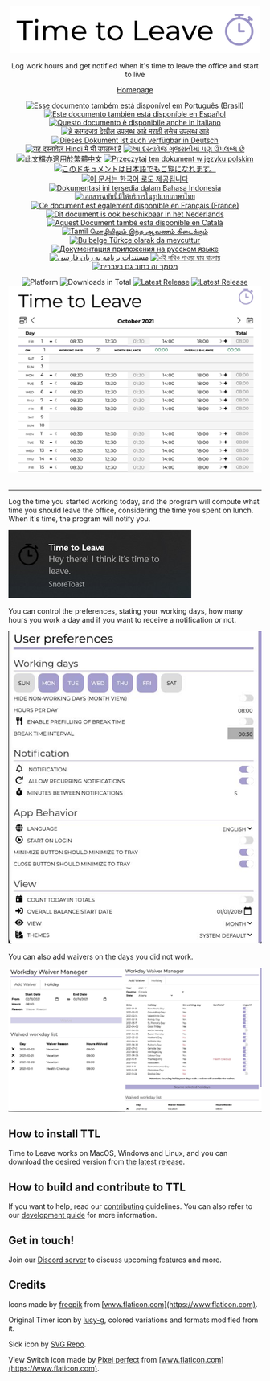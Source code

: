 <div align="center">
  <img src="assets/timetoleave.png" alt="Time to Leave Logo">

  <p>Log work hours and get notified when it's time to leave the office and start to live</p>

[Homepage](https://timetoleave.app/)

<a href="docs/README-pt-BR.md"><img src="https://img.shields.io/badge/pt--BR-Portugu%C3%AAs-purple" alt="Esse documento também está disponível em Português (Brasil)"></a>
<a href="docs/README-es.md"><img src="https://img.shields.io/badge/es-Espa%C3%B1ol-purple" alt="Este documento también está disponíble en Español"></a>
<a href="docs/README-it.md"><img src="https://img.shields.io/badge/it-Italiano-purple" alt="Questo documento è disponibile anche in Italiano"></a>
<a href="docs/README-mr.md"><img src="https://img.shields.io/badge/mr-मराठी-purple" alt="हे कागदजत्र देखील उपलब्ध आहे मराठी तसेच उपलब्ध आहे"></a>
<a href="docs/README-de-DE.md"><img src="https://img.shields.io/badge/de--DE-Deutsch-purple" alt="Dieses Dokument ist auch verfügbar in Deutsch"></a>
<a href="docs/README-hi.md"><img src="https://img.shields.io/badge/hi-Hindi-purple" alt="यह दस्तावेज़ Hindi में भी उपलब्ध है"></a>
<a href="docs/README-gu.md"><img src="https://img.shields.io/badge/hi-gujarati-purple" alt="આ દસ્તાવેજ ગુજરાતીમાં પણ ઉપલબ્ધ છે"></a>
<a href="docs/README-zh-TW.md"><img src="https://img.shields.io/badge/zh--TW-繁體中文-purple" alt="此文檔亦適用於繁體中文"></a>
<a href="docs/README-pl.md"><img src="https://img.shields.io/badge/pl-Polski-purple" alt="Przeczytaj ten dokument w języku polskim"></a>
<a href="docs/README-ja.md"><img src="https://img.shields.io/badge/ja-日本語-purple" alt="このドキュメントは日本語でもご覧になれます。"></a>
<a href="docs/README-ko.md"><img src="https://img.shields.io/badge/ko-한국어-purple" alt="이 문서는 한국어 로도 제공됩니다"></a>
<a href="docs/README-id-ID.md"><img src="https://img.shields.io/badge/id--ID-Bahasa%20Indonesia-purple" alt="Dokumentasi ini tersedia dalam Bahasa Indonesia"></a>
<a href="docs/README-th-TH.md"><img src="https://img.shields.io/badge/th--TH-ภาษาไทย-purple" alt="เอกสารฉบับนี้มีให้บริการในรูปแบบภาษาไทย"></a>
<a href="docs/README-fr-FR.md"><img src="https://img.shields.io/badge/fr--FR-Fran%C3%A7ais%20(France)-purple" alt="Ce document est également disponible en Français (France)"></a>
<a href="docs/README-nl.md"><img src="https://img.shields.io/badge/nl-Nederlands-purple" alt="Dit document is ook beschikbaar in het Nederlands"></a>
<a href="docs/README-ca-CA.md"><img src="https://img.shields.io/badge/ca--CA-Catal&agrave-purple" alt="Aquest Document també esta disponible en Català"></a>
<a href="docs/README-ta.md"><img src="https://img.shields.io/badge/ta-Tamil-purple" alt="Tamil மொழியிலும் இந்த ஆவணம் கிடைக்கும்"></a>
<a href="docs/README-tr-TR.md"><img src="https://img.shields.io/badge/tr-T%C3%BCrk%C3%A7e-purple" alt="Bu belge Türkçe olarak da mevcuttur"></a>
<a href="docs/README-ru-RU.md"><img src="https://img.shields.io/badge/ru-%D0%A0%D1%83%D1%81%D1%81%D0%BA%D0%B8%D0%B9-purple" alt="Документация приложения на русском языке"></a>
<a href="docs/README-fa-IR.md"><img src="https://img.shields.io/badge/fa--IR-Persian-purple" alt="مستندات برنامه به زبان فارسی"></a>
<a href="docs/README-bn.md"><img src="https://img.shields.io/badge/bn-বাংলা-purple" alt="এই নথিও পাওয়া যায় বাংলায়"></a>
<a href="docs/README-he.md"><img src="https://img.shields.io/badge/he-Hebrew-purple" alt="מסמך זה כתוב גם בעברית"></a>
<br/>

<img src="https://img.shields.io/badge/platforms-Windows%20%7C%20MacOS%20%7C%20Linux-green" alt="Platform">
<img src="https://img.shields.io/github/downloads/thamara/time-to-leave/total" alt="Downloads in Total">
<a href="https://github.com/thamara/time-to-leave/releases/latest"><img src="https://img.shields.io/github/v/release/thamara/time-to-leave" alt="Latest Release"></a>
<a href="http://makeapullrequest.com/"><img src="https://img.shields.io/badge/PRs-welcome-purple" alt="Latest Release"></a>

   <br/>

  <img src="./docs/images/screenshot.jpg" alt="Time to Leave Screenshot">

  <br/>

  <br/>
</div>

---

Log the time you started working today, and the program will compute what time you should leave the office, considering the time you spent on lunch. When it's time, the program will notify you.

<img src="./docs/images/notification.jpg" alt="Time to Leave Notification">

You can control the preferences, stating your working days, how many hours you work a day and if you want to receive a notification or not.

<img src="./docs/images/preferences.jpg" alt="Time to Leave Preferences">

You can also add waivers on the days you did not work.

<img src="./docs/images/waiver_manager.jpg" alt="Time to Leave Waiver Manager">

## How to install TTL

Time to Leave works on MacOS, Windows and Linux, and you can download the desired version from [the latest release](https://github.com/thamara/time-to-leave/releases/latest).

## How to build and contribute to TTL

If you want to help, read our [contributing](CONTRIBUTING.md) guidelines.
You can also refer to our [development guide](DEVELOPMENT.md) for more information.

## Get in touch!

Join our [Discord server](https://discord.gg/P3KkEF5) to discuss upcoming features and more.

## Credits

Icons made by [freepik](https://www.flaticon.com/authors/freepik) from [www.flaticon.com](https://www.flaticon.com).

Original Timer icon by [lucy-g](https://icon-icons.com/icon/timer/121243), colored variations and formats modified from it.

Sick icon by [SVG Repo](https://www.svgrepo.com/svg/271898/sick).

View Switch icon made by [Pixel perfect](https://www.flaticon.com/authors/pixel-perfect) from [www.flaticon.com](https://www.flaticon.com).
